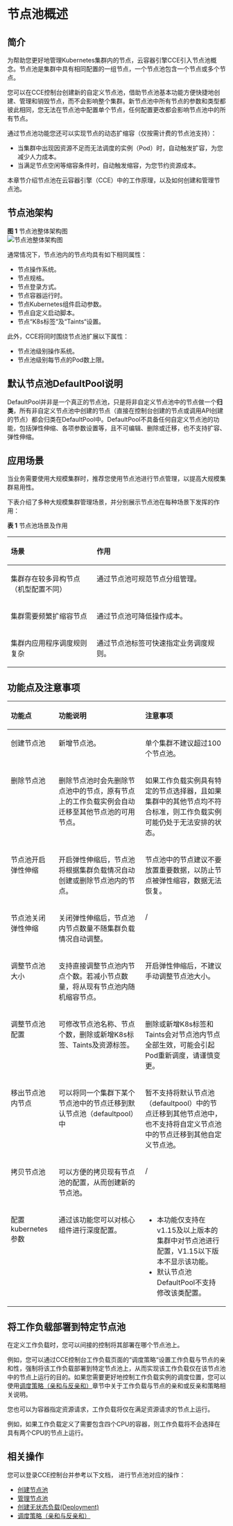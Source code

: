 # 节点池概述<a name="cce_10_0081"></a>

## 简介<a name="section11993204511284"></a>

为帮助您更好地管理Kubernetes集群内的节点，云容器引擎CCE引入节点池概念。节点池是集群中具有相同配置的一组节点，一个节点池包含一个节点或多个节点。

您可以在CCE控制台创建新的自定义节点池，借助节点池基本功能方便快捷地创建、管理和销毁节点，而不会影响整个集群。新节点池中所有节点的参数和类型都彼此相同，您无法在节点池中配置单个节点，任何配置更改都会影响节点池中的所有节点。

通过节点池功能您还可以实现节点的动态扩缩容（仅按需计费的节点池支持）：

-   当集群中出现因资源不足而无法调度的实例（Pod）时，自动触发扩容，为您减少人力成本。
-   当满足节点空闲等缩容条件时，自动触发缩容，为您节约资源成本。

本章节介绍节点池在云容器引擎（CCE）中的工作原理，以及如何创建和管理节点池。

## 节点池架构<a name="section1486732122217"></a>

**图 1**  节点池整体架构图<a name="fig10621426152210"></a>  
![](figures/节点池整体架构图.png "节点池整体架构图")

通常情况下，节点池内的节点均具有如下相同属性：

-   节点操作系统。
-   节点规格。
-   节点登录方式。
-   节点容器运行时。
-   节点Kubernetes组件启动参数。
-   节点自定义启动脚本。
-   节点“K8s标签“及“Taints“设置。

此外，CCE将同时围绕节点池扩展以下属性：

-   节点池级别操作系统。
-   节点池级别每节点的Pod数上限。

## 默认节点池DefaultPool说明<a name="section16928123042115"></a>

DefaultPool并非是一个真正的节点池，只是将非自定义节点池中的节点做一个**归类**，所有非自定义节点池中创建的节点（直接在控制台创建的节点或调用API创建的节点）都会归类在DefaultPool中。DefaultPool不具备任何自定义节点池的功能，包括弹性伸缩、各项参数设置等，且不可编辑、删除或迁移，也不支持扩容、弹性伸缩。

## 应用场景<a name="section32131316256"></a>

当业务需要使用大规模集群时，推荐您使用节点池进行节点管理，以提高大规模集群易用性。

下表介绍了多种大规模集群管理场景，并分别展示节点池在每种场景下发挥的作用：

**表 1**  节点池场景及作用

<a name="table1736317479258"></a>
<table><thead align="left"><tr id="row336414719256"><th class="cellrowborder" valign="top" width="39.32%" id="mcps1.2.3.1.1"><p id="p5364134792518"><a name="p5364134792518"></a><a name="p5364134792518"></a>场景</p>
</th>
<th class="cellrowborder" valign="top" width="60.68%" id="mcps1.2.3.1.2"><p id="p19364174712511"><a name="p19364174712511"></a><a name="p19364174712511"></a>作用</p>
</th>
</tr>
</thead>
<tbody><tr id="row736464715258"><td class="cellrowborder" valign="top" width="39.32%" headers="mcps1.2.3.1.1 "><p id="p5560152172517"><a name="p5560152172517"></a><a name="p5560152172517"></a>集群存在较多异构节点（机型配置不同）</p>
</td>
<td class="cellrowborder" valign="top" width="60.68%" headers="mcps1.2.3.1.2 "><p id="p556055292512"><a name="p556055292512"></a><a name="p556055292512"></a>通过节点池可规范节点分组管理。</p>
</td>
</tr>
<tr id="row1136494714252"><td class="cellrowborder" valign="top" width="39.32%" headers="mcps1.2.3.1.1 "><p id="p1856095212258"><a name="p1856095212258"></a><a name="p1856095212258"></a>集群需要频繁扩缩容节点</p>
</td>
<td class="cellrowborder" valign="top" width="60.68%" headers="mcps1.2.3.1.2 "><p id="p1956035211257"><a name="p1956035211257"></a><a name="p1956035211257"></a>通过节点池可降低操作成本。</p>
</td>
</tr>
<tr id="row1936417470257"><td class="cellrowborder" valign="top" width="39.32%" headers="mcps1.2.3.1.1 "><p id="p1756045232510"><a name="p1756045232510"></a><a name="p1756045232510"></a>集群内应用程序调度规则复杂</p>
</td>
<td class="cellrowborder" valign="top" width="60.68%" headers="mcps1.2.3.1.2 "><p id="p25602524254"><a name="p25602524254"></a><a name="p25602524254"></a>通过节点池标签可快速指定业务调度规则。</p>
</td>
</tr>
</tbody>
</table>

## 功能点及注意事项<a name="section0234145518267"></a>

<a name="table0843131752720"></a>
<table><thead align="left"><tr id="row15843151716271"><th class="cellrowborder" valign="top" width="21.942194219421943%" id="mcps1.1.4.1.1"><p id="p38431175276"><a name="p38431175276"></a><a name="p38431175276"></a>功能点</p>
</th>
<th class="cellrowborder" valign="top" width="39.603960396039604%" id="mcps1.1.4.1.2"><p id="p14843191752714"><a name="p14843191752714"></a><a name="p14843191752714"></a>功能说明</p>
</th>
<th class="cellrowborder" valign="top" width="38.453845384538454%" id="mcps1.1.4.1.3"><p id="p48430171279"><a name="p48430171279"></a><a name="p48430171279"></a>注意事项</p>
</th>
</tr>
</thead>
<tbody><tr id="row68431917172718"><td class="cellrowborder" valign="top" width="21.942194219421943%" headers="mcps1.1.4.1.1 "><p id="p0579122852710"><a name="p0579122852710"></a><a name="p0579122852710"></a>创建节点池</p>
</td>
<td class="cellrowborder" valign="top" width="39.603960396039604%" headers="mcps1.1.4.1.2 "><p id="p65790289272"><a name="p65790289272"></a><a name="p65790289272"></a>新增节点池。</p>
</td>
<td class="cellrowborder" valign="top" width="38.453845384538454%" headers="mcps1.1.4.1.3 "><p id="p105791528112711"><a name="p105791528112711"></a><a name="p105791528112711"></a>单个集群不建议超过100个节点池。</p>
</td>
</tr>
<tr id="row1084351717279"><td class="cellrowborder" valign="top" width="21.942194219421943%" headers="mcps1.1.4.1.1 "><p id="p105796289273"><a name="p105796289273"></a><a name="p105796289273"></a>删除节点池</p>
</td>
<td class="cellrowborder" valign="top" width="39.603960396039604%" headers="mcps1.1.4.1.2 "><p id="p1916410397318"><a name="p1916410397318"></a><a name="p1916410397318"></a>删除节点池时会先删除节点池中的节点，原有节点上的工作负载实例会自动迁移至其他节点池的可用节点。</p>
</td>
<td class="cellrowborder" valign="top" width="38.453845384538454%" headers="mcps1.1.4.1.3 "><p id="p75791828182711"><a name="p75791828182711"></a><a name="p75791828182711"></a>如果工作负载实例具有特定的节点选择器，且如果集群中的其他节点均不符合标准，则工作负载实例可能仍处于无法安排的状态。</p>
</td>
</tr>
<tr id="row118434173271"><td class="cellrowborder" valign="top" width="21.942194219421943%" headers="mcps1.1.4.1.1 "><p id="p65790288276"><a name="p65790288276"></a><a name="p65790288276"></a>节点池开启弹性伸缩</p>
</td>
<td class="cellrowborder" valign="top" width="39.603960396039604%" headers="mcps1.1.4.1.2 "><p id="p11579152892711"><a name="p11579152892711"></a><a name="p11579152892711"></a>开启弹性伸缩后，节点池将根据集群负载情况自动创建或删除节点池内的节点。</p>
</td>
<td class="cellrowborder" valign="top" width="38.453845384538454%" headers="mcps1.1.4.1.3 "><p id="p105796284275"><a name="p105796284275"></a><a name="p105796284275"></a>节点池中的节点建议不要放置重要数据，以防止节点被弹性缩容，数据无法恢复。</p>
</td>
</tr>
<tr id="row5843131718272"><td class="cellrowborder" valign="top" width="21.942194219421943%" headers="mcps1.1.4.1.1 "><p id="p18579132802720"><a name="p18579132802720"></a><a name="p18579132802720"></a>节点池关闭弹性伸缩</p>
</td>
<td class="cellrowborder" valign="top" width="39.603960396039604%" headers="mcps1.1.4.1.2 "><p id="p75791228192718"><a name="p75791228192718"></a><a name="p75791228192718"></a>关闭弹性伸缩后，节点池内节点数量不随集群负载情况自动调整。</p>
</td>
<td class="cellrowborder" valign="top" width="38.453845384538454%" headers="mcps1.1.4.1.3 "><p id="p17590142818271"><a name="p17590142818271"></a><a name="p17590142818271"></a>/</p>
</td>
</tr>
<tr id="row98435171275"><td class="cellrowborder" valign="top" width="21.942194219421943%" headers="mcps1.1.4.1.1 "><p id="p18579928102713"><a name="p18579928102713"></a><a name="p18579928102713"></a>调整节点池大小</p>
</td>
<td class="cellrowborder" valign="top" width="39.603960396039604%" headers="mcps1.1.4.1.2 "><p id="p145794286275"><a name="p145794286275"></a><a name="p145794286275"></a>支持直接调整节点池内节点个数。若减小节点数量，将从现有节点池内随机缩容节点。</p>
</td>
<td class="cellrowborder" valign="top" width="38.453845384538454%" headers="mcps1.1.4.1.3 "><p id="p25795288273"><a name="p25795288273"></a><a name="p25795288273"></a>开启弹性伸缩后，不建议手动调整节点池大小。</p>
</td>
</tr>
<tr id="row18431117142713"><td class="cellrowborder" valign="top" width="21.942194219421943%" headers="mcps1.1.4.1.1 "><p id="p1657922832717"><a name="p1657922832717"></a><a name="p1657922832717"></a>调整节点池配置</p>
</td>
<td class="cellrowborder" valign="top" width="39.603960396039604%" headers="mcps1.1.4.1.2 "><p id="p3579182816279"><a name="p3579182816279"></a><a name="p3579182816279"></a>可修改节点池名称、节点个数，删除或新增K8s标签、Taints及资源标签。</p>
</td>
<td class="cellrowborder" valign="top" width="38.453845384538454%" headers="mcps1.1.4.1.3 "><p id="p857917281274"><a name="p857917281274"></a><a name="p857917281274"></a>删除或新增K8s标签和Taints会对节点池内节点全部生效，可能会引起Pod重新调度，请谨慎变更。</p>
</td>
</tr>
<tr id="row1209255271"><td class="cellrowborder" valign="top" width="21.942194219421943%" headers="mcps1.1.4.1.1 "><p id="p1558082819279"><a name="p1558082819279"></a><a name="p1558082819279"></a>移出节点池内节点</p>
</td>
<td class="cellrowborder" valign="top" width="39.603960396039604%" headers="mcps1.1.4.1.2 "><p id="p1158014287278"><a name="p1158014287278"></a><a name="p1158014287278"></a>可以将同一个集群下某个节点池中的节点迁移到默认节点池（defaultpool）中</p>
</td>
<td class="cellrowborder" valign="top" width="38.453845384538454%" headers="mcps1.1.4.1.3 "><p id="p8580132811270"><a name="p8580132811270"></a><a name="p8580132811270"></a>暂不支持将默认节点池（defaultpool）中的节点迁移到其他节点池中，也不支持将自定义节点池中的节点迁移到其他自定义节点池。</p>
</td>
</tr>
<tr id="row425414163469"><td class="cellrowborder" valign="top" width="21.942194219421943%" headers="mcps1.1.4.1.1 "><p id="p7254616174618"><a name="p7254616174618"></a><a name="p7254616174618"></a>拷贝节点池</p>
</td>
<td class="cellrowborder" valign="top" width="39.603960396039604%" headers="mcps1.1.4.1.2 "><p id="p1025414163462"><a name="p1025414163462"></a><a name="p1025414163462"></a>可以方便的拷贝现有节点池的配置，从而创建新的节点池。</p>
</td>
<td class="cellrowborder" valign="top" width="38.453845384538454%" headers="mcps1.1.4.1.3 "><p id="p1425461620464"><a name="p1425461620464"></a><a name="p1425461620464"></a>/</p>
</td>
</tr>
<tr id="row1238761814711"><td class="cellrowborder" valign="top" width="21.942194219421943%" headers="mcps1.1.4.1.1 "><p id="p20387141844717"><a name="p20387141844717"></a><a name="p20387141844717"></a><span>配置kubernetes参数</span></p>
</td>
<td class="cellrowborder" valign="top" width="39.603960396039604%" headers="mcps1.1.4.1.2 "><p id="p5387151854714"><a name="p5387151854714"></a><a name="p5387151854714"></a>通过该功能您可以对核心组件进行深度配置。</p>
</td>
<td class="cellrowborder" valign="top" width="38.453845384538454%" headers="mcps1.1.4.1.3 "><a name="ul131631956486"></a><a name="ul131631956486"></a><ul id="ul131631956486"><li>本功能仅支持在v1.15及以上版本的集群中对节点池进行配置，V1.15以下版本不显示该功能。</li><li>默认节点池DefaultPool不支持修改该类配置。</li></ul>
</td>
</tr>
</tbody>
</table>

## 将工作负载部署到特定节点池<a name="section12603142443319"></a>

在定义工作负载时，您可以间接的控制将其部署在哪个节点池上。

例如，您可以通过CCE控制台工作负载页面的“调度策略“设置工作负载与节点的亲和性，强制将该工作负载部署到特定节点池上，从而实现该工作负载仅在该节点池中的节点上运行的目的。如果您需要更好地控制工作负载实例的调度位置，您可以使用[调度策略（亲和与反亲和）](调度策略（亲和与反亲和）.md)章节中关于工作负载与节点的亲和或反亲和策略相关说明。

您也可以为容器指定资源请求，工作负载将仅在满足资源请求的节点上运行。

例如，如果工作负载定义了需要包含四个CPU的容器，则工作负载将不会选择在具有两个CPU的节点上运行。

## 相关操作<a name="section17716744163316"></a>

您可以登录CCE控制台并参考以下文档， 进行节点池对应的操作：

-   [创建节点池](创建节点池.md)
-   [管理节点池](管理节点池.md)
-   [创建无状态负载\(Deployment\)](创建无状态负载(Deployment).md)
-   [调度策略（亲和与反亲和）](调度策略（亲和与反亲和）.md)

